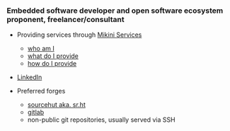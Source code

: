 ### Embedded software developer and open software ecosystem proponent, freelancer/consultant 
 
* Providing services through [Mikini Services](https://mikini.dk/)
    * [who am I](https://mikini.dk/who)
    * [what do I provide](https://mikini.dk/what)
    * [how do I provide](https://mikini.dk/how)
* [LinkedIn](https://www.linkedin.com/in/mikini/)

* Preferred forges
    * [sourcehut aka. sr.ht](https://sr.ht/~mikini/)
    * [gitlab](https://gitlab.com/mikini)
    * non-public git repositories, usually served via SSH

<!--
**mikini/mikini** is a ✨ _special_ ✨ repository because its `README.md` (this file) appears on your GitHub profile.

Here are some ideas to get you started:

- 🔭 I’m currently working on ...
- 🌱 I’m currently learning ...
- 👯 I’m looking to collaborate on ...
- 🤔 I’m looking for help with ...
- 💬 Ask me about ...
- 📫 How to reach me: ...
- 😄 Pronouns: ...
- ⚡ Fun fact: ...
-->

